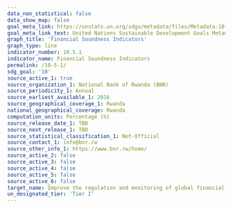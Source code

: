 ```yaml
---
data_non_statistical: false
data_show_map: false
goal_meta_link: https://unstats.un.org/sdgs/metadata/files/Metadata-10-05-01.pdf
goal_meta_link_text: United Nations Sustainable Development Goals Metadata (pdf 865kB)
graph_title: 'Financial Soundness Indicators'
graph_type: line
indicator_number: 10.5.1
indicator_name: Financial Soundness Indicators
permalink: /10-5-1/
sdg_goal: '10'
source_active_1: true
source_organization_1: National Bank of Rwanda (BNR)
source_periodicity_1: Annual
source_earliest_available_1: 2016
source_geographical_coverage_1: Rwanda
national_geographical_coverage: Rwanda
computation_units: Percentage (%)
source_release_date_1: TBD
source_next_release_1: TBD
source_statistical_classification_1: Not-Official
source_contact_1: info@bnr.rw
source_other_info_1: https://www.bnr.rw/home/
source_active_2: false
source_active_3: false
source_active_4: false
source_active_5: false
source_active_6: false
target_name: Improve the regulation and monitoring of global financial markets and institutions and strengthen the implementation of such regulations
un_designated_tier: 'Tier I'
---
```

